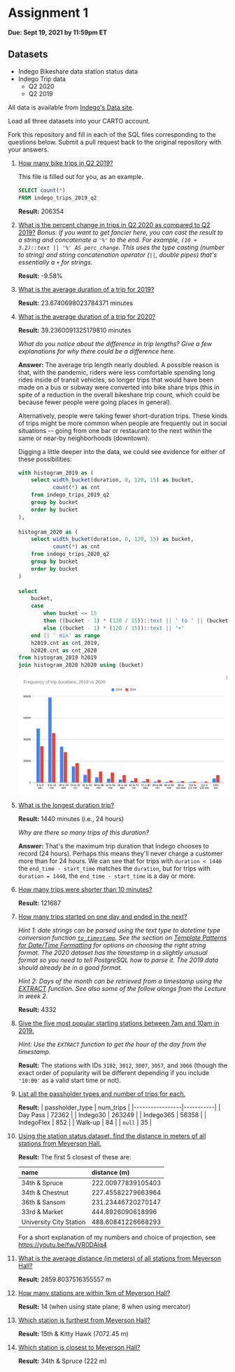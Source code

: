 # Assignment 1

**Due: Sept 19, 2021 by 11:59pm ET**

## Datasets

* Indego Bikeshare data station status data
* Indego Trip data
  - Q2 2020
  - Q2 2019

All data is available from [Indego's Data site](https://www.rideindego.com/about/data/).

Load all three datasets into your CARTO account.

Fork this repository and fill in each of the SQL files corresponding to the questions below. Submit a pull request back to the original repository with your answers.

1. [How many bike trips in Q2 2019?](query01.sql)

    This file is filled out for you, as an example.

    ```SQL
    SELECT count(*)
    FROM indego_trips_2019_q2
    ```

    **Result:** 206354

2. [What is the percent change in trips in Q2 2020 as compared to Q2 2019?](query02.sql)
    _Bonus: If you want to get fancier here, you can cast the result to a string and concatenate a `'%'` to the end. For example, `(10 + 3.2)::text || '%' AS perc_change`. This uses the type casting (number to string) and string concatenation operator (`||`, double pipes) that's essentially a `+` for strings._

    **Result:** -9.58%

3. [What is the average duration of a trip for 2019?](query03.sql)

    **Result:** 23.6740698023784371 minutes

4. [What is the average duration of a trip for 2020?](query04.sql)

    **Result:** 39.2360091325179810 minutes

    _What do you notice about the difference in trip lengths? Give a few explanations for why there could be a difference here._

    **Answer:** The average trip length nearly doubled. A possible reason is that, with the pandemic, riders were less comfortable spending long rides inside of transit vehicles, so longer trips that would have been made on a bus or subway were converted into bike share trips (this in spite of a reduction in the overall bikeshare trip count, which could be because fewer people were going places in general).

    Alternatively, people were taking fewer short-duration trips. These kinds of trips might be more common when people are frequently out in social situations -- going from one bar or restaurant to the next within the same or near-by neighborhoods (downtown).

    Digging a little deeper into the data, we could see evidence for either of these possibilities:

    ```sql
    with histogram_2019 as (
        select width_bucket(duration, 0, 120, 15) as bucket,
               count(*) as cnt
        from indego_trips_2019_q2
        group by bucket
        order by bucket
    ),

    histogram_2020 as (
        select width_bucket(duration, 0, 120, 15) as bucket,
               count(*) as cnt
        from indego_trips_2020_q2
        group by bucket
        order by bucket
    )

    select
        bucket,
        case
            when bucket <= 15
            then ((bucket - 1) * (120 / 15))::text || ' to ' || (bucket * (120 / 15))::text
            else ((bucket - 1) * (120 / 15))::text || '+'
        end || ' min' as range
        h2019.cnt as cnt_2019,
        h2020.cnt as cnt_2020
    from histogram_2019 h2019
    join histogram_2020 h2020 using (bucket)
    ```

    ![Chart showing frequency of trip durations, 2019 vs 2020](freq-of-trip-durations.png)

5. [What is the longest duration trip?](query05.sql)

    **Result:** 1440 minutes (i.e., 24 hours)

    _Why are there so many trips of this duration?_

    **Answer:** That's the maximum trip duration that Indego chooses to record (24 hours). Perhaps this means they'll never charge a customer more than for 24 hours. We can see that for trips with `duration < 1440` the `end_time - start_time` matches the `duration`, but for trips with `duration = 1440`, the `end_time - start_time` is a day or more.

6. [How many trips were shorter than 10 minutes?](query06.sql)

    **Result:** 121687

7. [How many trips started on one day and ended in the next?](query07.sql)

    _Hint 1: date strings can be parsed using the text type to datetime type conversion function [`to_timestamp`](https://www.postgresql.org/docs/12/functions-formatting.html). See the section on [Template Patterns for Date/Time Formatting](https://www.postgresql.org/docs/12/functions-formatting.html#FUNCTIONS-FORMATTING-DATETIME-TABLE) for options on choosing the right string format. The 2020 dataset has the timestamp in a slightly unusual format so you need to tell PostgreSQL how to parse it. The 2019 data should already be in a good format._

    _Hint 2: Days of the month can be retrieved from a timestamp using the [EXTRACT](https://www.postgresql.org/docs/12/functions-datetime.html#FUNCTIONS-DATETIME-EXTRACT) function. See also some of the follow alongs from the Lecture in week 2._

    **Result:** 4332

8. [Give the five most popular starting stations between 7am and 10am in 2019.](query08.sql)

    _Hint: Use the `EXTRACT` function to get the hour of the day from the timestamp._

    **Result:** The stations with IDs `3102`, `3012`, `3007`, `3057`, and `3066` (though the exact order of popularity will be different depending if you include `'10:00'` as a valid start time or not).

9. [List all the passholder types and number of trips for each.](query09.sql)

    **Result:**
    | passholder_type | num_trips |
    |-----------------|-----------|
    | Day Pass | 72362 |
    | Indego30 | 263249 |
    | Indego365 | 56358 |
    | IndegoFlex | 852 |
    | Walk-up | 84 |
    | `null` | 35 |

10. [Using the station status dataset, find the distance in meters of all stations from Meyerson Hall.](query10.sql)

    **Result:** The first 5 closest of these are:

    | name | distance (m) |
    |------|--------------|
    | 34th & Spruce | 222.00977839105403 |
    | 34th & Chestnut | 227.45582279663964 |
    | 36th & Sansom | 231.23446720270147 |
    | 33rd & Market | 444.8926090618996 |
    | University City Station | 488.60841226668293 |

    For a short explanation of my numbers and choice of projection, see https://youtu.be/fwJVR0DAlq4

11. [What is the average distance (in meters) of all stations from Meyerson Hall?](query11.sql)

    **Result:** 2859.8037516355557 m

12. [How many stations are within 1km of Meyerson Hall?](query12.sql)

    **Result:** 14 (when using state plane; 8 when using mercator)

13. [Which station is furthest from Meyerson Hall?](query13.sql)

    **Result:** 15th & Kitty Hawk (7072.45 m)

14. [Which station is closest to Meyerson Hall?](query14.sql)

    **Result:** 34th & Spruce (222 m)
